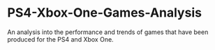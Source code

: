 # PS4-Xbox-One-Games-Analysis
An analysis into the performance and trends of games that have been produced for the PS4 and Xbox One.
